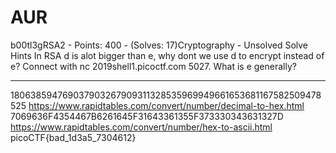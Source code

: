 # AUR

b00tl3gRSA2 - Points: 400 - (Solves: 17)Cryptography - Unsolved
Solve
Hints
In RSA d is alot bigger than e, why dont we use d to encrypt instead of e? Connect with nc 2019shell1.picoctf.com 5027.
What is e generally?

***

180638594769037903267909311328535969949661653681167582509478525
https://www.rapidtables.com/convert/number/decimal-to-hex.html
7069636F4354467B6261645F31643361355F373330343631327D
https://www.rapidtables.com/convert/number/hex-to-ascii.html
picoCTF{bad_1d3a5_7304612}
